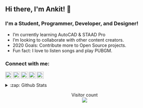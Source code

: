 ## Hi there, I'm Ankit! 👋

### I'm a Student, Programmer, Developer, and Designer!
- I’m currently learning AutoCAD & STAAD Pro
- I’m looking to collaborate with other content creators.
- 2020 Goals: Contribute more to Open Source projects.
- Fun fact: I love to listen songs and play PUBGM.

### Connect with me:

[<img align="left" alt="ankit-kmar | Twitter" width="22px" src="https://cdn.jsdelivr.net/npm/simple-icons@v3/icons/twitter.svg" />][twitter]
[<img align="left" alt="ankit-kmar | LinkedIn" width="22px" src="https://cdn.jsdelivr.net/npm/simple-icons@v3/icons/linkedin.svg" />][linkedin]
[<img align="left" alt="ankit-kmar | Instagram" width="22px" src="https://cdn.jsdelivr.net/npm/simple-icons@v3/icons/instagram.svg" />][instagram]
[<img align="left" alt="ankit-kmar | Facebook" width="22px" src="https://cdn.jsdelivr.net/npm/simple-icons@v3/icons/facebook.svg" />][facebook]
[<img align="left" alt="ankit-kmar | YouTube" height="22px" src="https://cdn.jsdelivr.net/npm/simple-icons@v3/icons/youtube.svg" />][youtube]

<br />
<br />

<details>
  <summary>:zap: Github Stats</summary>

<img align="center" alt="ankit-kmar's Github Stats" src="https://github-readme-stats-git-master.ankitkmar.vercel.app/apiusername=ankitkmar&show_icons=true&show_icons=true&include_all_commits=true&theme=radical"hide_border=true" />

</details>

<p align="center"> 
  Visitor count<br>
  <img src="https://profile-counter.glitch.me/ankit-kmar/count.svg" />
</p>



[twitter]: https://twitter.com/AnkitKu18326806
[youtube]: https://www.youtube.com/channel/UC2R3D8a-gvIUihlRSYRuuiA?view_as=subscriber
[instagram]: https://www.instagram.com/ankit_kmar
[linkedin]: https://www.linkedin.com/in/ankit-kumar-345425192/
[facebook]: https://www.facebook.com/profile.php?id=100016548729812

